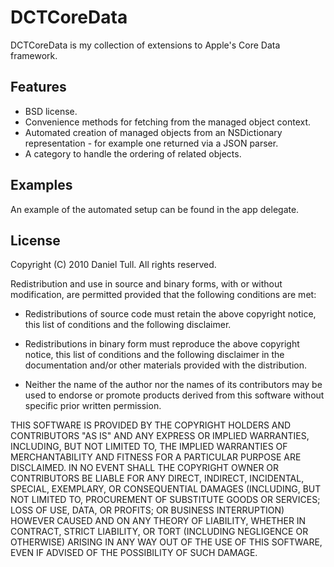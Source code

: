 DCTCoreData
===========

DCTCoreData is my collection of extensions to Apple's Core Data framework. 

Features
--------

* BSD license.
* Convenience methods for fetching from the managed object context.
* Automated creation of managed objects from an NSDictionary representation - for example one returned via a JSON parser.
* A category to handle the ordering of related objects.

Examples
--------

An example of the automated setup can be found in the app delegate.

License
-------

Copyright (C) 2010 Daniel Tull. All rights reserved.
 
Redistribution and use in source and binary forms, with or without modification, are permitted provided that the following conditions are met:
 
* Redistributions of source code must retain the above copyright notice, this list of conditions and the following disclaimer.
 
* Redistributions in binary form must reproduce the above copyright notice, this list of conditions and the following disclaimer in the documentation and/or other materials provided with the distribution.
 
* Neither the name of the author nor the names of its contributors may be used to endorse or promote products derived from this software without specific prior written permission.
 
THIS SOFTWARE IS PROVIDED BY THE COPYRIGHT HOLDERS AND CONTRIBUTORS "AS IS" AND ANY EXPRESS OR IMPLIED WARRANTIES, INCLUDING, BUT NOT LIMITED TO, THE IMPLIED WARRANTIES OF MERCHANTABILITY AND FITNESS FOR A PARTICULAR PURPOSE ARE DISCLAIMED. IN NO EVENT SHALL THE COPYRIGHT OWNER OR CONTRIBUTORS BE LIABLE FOR ANY DIRECT, INDIRECT, INCIDENTAL, SPECIAL, EXEMPLARY, OR CONSEQUENTIAL DAMAGES (INCLUDING, BUT NOT LIMITED TO, PROCUREMENT OF SUBSTITUTE GOODS OR SERVICES; LOSS OF USE, DATA, OR PROFITS; OR BUSINESS INTERRUPTION) HOWEVER CAUSED AND ON ANY THEORY OF LIABILITY, WHETHER IN CONTRACT, STRICT LIABILITY, OR TORT (INCLUDING NEGLIGENCE OR OTHERWISE) ARISING IN ANY WAY OUT OF THE USE OF THIS SOFTWARE, EVEN IF ADVISED OF THE POSSIBILITY OF SUCH DAMAGE.